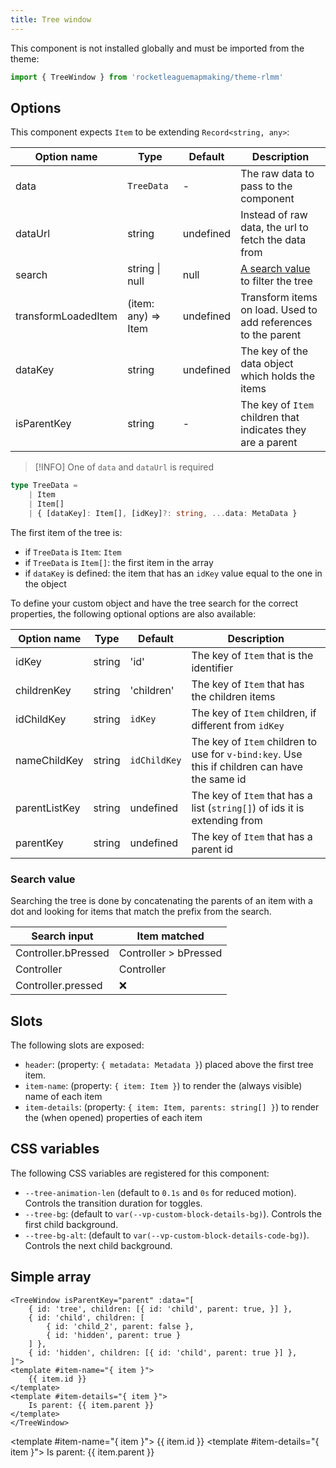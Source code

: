 ```yaml
---
title: Tree window
---
```


<script setup lang="ts">
import { TreeWindow } from '../../../../lib/'
</script>

This component is not installed globally and must be imported from the theme:

```ts
import { TreeWindow } from 'rocketleaguemapmaking/theme-rlmm'
```

## Options

This component expects `Item` to be extending `Record<string, any>`:

| Option name         | Type                | Default   | Description                                                   |
| ------------------- | ------------------- | --------- | ------------------------------------------------------------- |
| data                | `TreeData`          | -         | The raw data to pass to the component                         |
| dataUrl             | string              | undefined | Instead of raw data, the url to fetch the data from           |
| search              | string \| null      | null      | [A search value](#search-value) to filter the tree            |
| transformLoadedItem | (item: any) => Item | undefined | Transform items on load. Used to add references to the parent |
| dataKey             | string              | undefined | The key of the data object which holds the items              |
| isParentKey         | string              | -         | The key of `Item` children that indicates they are a parent   |

> [!INFO]
> One of `data` and `dataUrl` is required

```ts
type TreeData =
    | Item
    | Item[]
    | { [dataKey]: Item[], [idKey]?: string, ...data: MetaData }
```

The first item of the tree is:

- if `TreeData` is `Item`: `Item`
- if `TreeData` is `Item[]`: the first item in the array
- if `dataKey` is defined: the item that has an `idKey` value equal to the one in the object

To define your custom object and have the tree search for the correct properties, the following optional options are also available:

| Option name   | Type   | Default      | Description                                                                                   |
| ------------- | ------ | ------------ | --------------------------------------------------------------------------------------------- |
| idKey         | string | 'id'         | The key of `Item` that is the identifier                                                      |
| childrenKey   | string | 'children'   | The key of `Item` that has the children items                                                 |
| idChildKey    | string | `idKey`      | The key of `Item` children, if different from `idKey`                                         |
| nameChildKey  | string | `idChildKey` | The key of `Item` children to use for `v-bind:key`. Use this if children can have the same id |
| parentListKey | string | undefined    | The key of `Item` that has a list (`string[]`) of ids it is extending from                    |
| parentKey     | string | undefined    | The key of `Item` that has a parent id                                                        |
 
### Search value

Searching the tree is done by concatenating the parents of an item with a dot and looking for items that match the prefix from the search.

| Search input        | Item matched          |
| ------------------- | --------------------- |
| Controller.bPressed | Controller > bPressed |
| Controller          | Controller            |
| Controller.pressed  | ❌                     |

## Slots

The following slots are exposed:

- `header`: (property: `{ metadata: Metadata }`) placed above the first tree item.
- `item-name`: (property: `{ item: Item }`) to render the (always visible) name of each item
- `item-details`: (property: `{ item: Item, parents: string[] }`) to render the (when opened) properties of each item

## CSS variables

The following CSS variables are registered for this component:

- `--tree-animation-len` (default to `0.1s` and `0s` for reduced motion). Controls the transition duration for toggles.
- `--tree-bg`: (default to `var(--vp-custom-block-details-bg)`). Controls the first child background.
- `--tree-bg-alt`: (default to `var(--vp-custom-block-details-code-bg)`). Controls the next child background.

## Simple array

```mdx
<TreeWindow isParentKey="parent" :data="[
    { id: 'tree', children: [{ id: 'child', parent: true, }] },
    { id: 'child', children: [
        { id: 'child_2', parent: false },
        { id: 'hidden', parent: true }
    ] },
    { id: 'hidden', children: [{ id: 'child', parent: true }] },
]">
<template #item-name="{ item }">
    {{ item.id }}
</template>
<template #item-details="{ item }">
    Is parent: {{ item.parent }}
</template>
</TreeWindow>
```

<TreeWindow isParentKey="parent" :data="[
    { id: 'tree', children: [{ id: 'child', parent: true, }] },
    { id: 'child', children: [{ id: 'child_2', parent: false }, { id: 'hidden', parent: true }] },
    { id: 'hidden', children: [{ id: 'child', parent: true }] },
]">
<template #item-name="{ item }">
    {{ item.id }}
</template>
<template #item-details="{ item }">
    Is parent: {{ item.parent }}
</template>
</TreeWindow>
